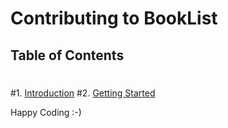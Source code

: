 # Contributing to BookList
 ## Table of Contents
 #
 #1. [Introduction](#introduction)
 #2. [Getting Started](#getting-started)

Happy Coding :-)

